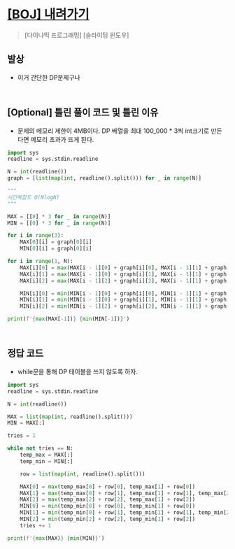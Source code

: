 # [[BOJ] 내려가기](https://www.acmicpc.net/problem/2096)

> [다이나믹 프로그래밍] [슬라이딩 윈도우]

## 발상

- 이거 간단한 DP문제구나

## <br>[Optional] 틀린 풀이 코드 및 틀린 이유

- 문제의 메모리 제한이 4MB이다. DP 배열을 최대 100_000 \* 3씩 int크기로 만든다면 메모리 초과가 뜨게 된다.

```python
import sys
readline = sys.stdin.readline

N = int(readline())
graph = [list(map(int, readline().split())) for _ in range(N)]

"""
시간복잡도 O(NlogN)
"""

MAX = [[0] * 3 for _ in range(N)]
MIN = [[0] * 3 for _ in range(N)]

for i in range(3):
    MAX[0][i] = graph[0][i]
    MIN[0][i] = graph[0][i]

for i in range(1, N):
    MAX[i][0] = max(MAX[i - 1][0] + graph[i][0], MAX[i - 1][1] + graph[i][0])
    MAX[i][1] = max(MAX[i - 1][0] + graph[i][1], MAX[i - 1][1] + graph[i][1], MAX[i - 1][2] + graph[i][1])
    MAX[i][2] = max(MAX[i - 1][2] + graph[i][2], MAX[i - 1][1] + graph[i][2])

    MIN[i][0] = min(MIN[i - 1][0] + graph[i][0], MIN[i - 1][1] + graph[i][0])
    MIN[i][1] = min(MIN[i - 1][0] + graph[i][1], MIN[i - 1][1] + graph[i][1], MIN[i - 1][2] + graph[i][1])
    MIN[i][2] = min(MIN[i - 1][2] + graph[i][2], MIN[i - 1][1] + graph[i][2])

print(f'{max(MAX[-1])} {min(MIN[-1])}')
```

## <br>정답 코드

- while문을 통해 DP 테이블을 쓰지 않도록 하자.

```python
import sys
readline = sys.stdin.readline

N = int(readline())

MAX = list(map(int, readline().split()))
MIN = MAX[:]

tries = 1

while not tries == N:
    temp_max = MAX[:]
    temp_min = MIN[:]

    row = list(map(int, readline().split()))

    MAX[0] = max(temp_max[0] + row[0], temp_max[1] + row[0])
    MAX[1] = max(temp_max[0] + row[1], temp_max[1] + row[1], temp_max[2] + row[1])
    MAX[2] = max(temp_max[2] + row[2], temp_max[1] + row[2])
    MIN[0] = min(temp_min[0] + row[0], temp_min[1] + row[0])
    MIN[1] = min(temp_min[0] + row[1], temp_min[1] + row[1], temp_min[2] + row[1])
    MIN[2] = min(temp_min[2] + row[2], temp_min[1] + row[2])
    tries += 1

print(f'{max(MAX)} {min(MIN)}')
```
